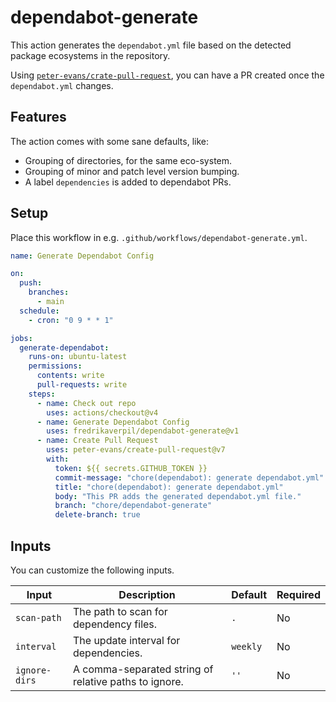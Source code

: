 # dependabot-generate

This action generates the `dependabot.yml` file based on the detected package
ecosystems in the repository.

Using
[`peter-evans/crate-pull-request`](https://github.com/peter-evans/create-pull-request),
you can have a PR created once the `dependabot.yml` changes.

## Features

The action comes with some sane defaults, like:

- Grouping of directories, for the same eco-system.
- Grouping of minor and patch level version bumping.
- A label `dependencies` is added to dependabot PRs.

## Setup

Place this workflow in e.g. `.github/workflows/dependabot-generate.yml`.

```yaml
name: Generate Dependabot Config

on:
  push:
    branches:
      - main
  schedule:
    - cron: "0 9 * * 1"

jobs:
  generate-dependabot:
    runs-on: ubuntu-latest
    permissions:
      contents: write
      pull-requests: write
    steps:
      - name: Check out repo
        uses: actions/checkout@v4
      - name: Generate Dependabot Config
        uses: fredrikaverpil/dependabot-generate@v1
      - name: Create Pull Request
        uses: peter-evans/create-pull-request@v7
        with:
          token: ${{ secrets.GITHUB_TOKEN }}
          commit-message: "chore(dependabot): generate dependabot.yml"
          title: "chore(dependabot): generate dependabot.yml"
          body: "This PR adds the generated dependabot.yml file."
          branch: "chore/dependabot-generate"
          delete-branch: true
```

## Inputs

You can customize the following inputs.

| Input       | Description                            | Default  | Required |
| ----------- | -------------------------------------- | -------- | -------- |
| `scan-path` | The path to scan for dependency files. | `.`      | No       |
| `interval`  | The update interval for dependencies.  | `weekly` | No       |
| `ignore-dirs` | A comma-separated string of relative paths to ignore. | `''` | No |

